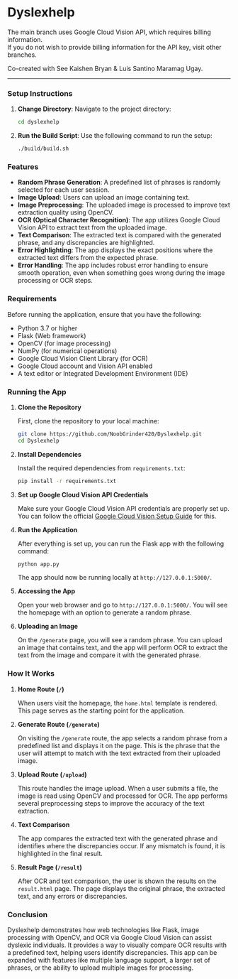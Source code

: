 # Dyslexhelp
The main branch uses Google Cloud Vision API, which requires billing information.\
If you do not wish to provide billing information for the API key, visit other branches.

Co-created with See Kaishen Bryan & Luis Santino Maramag Ugay.

---

### Setup Instructions

1. **Change Directory**: Navigate to the project directory:
   ```bash
   cd dyslexhelp
   ```

2. **Run the Build Script**: Use the following command to run the setup:
   ```bash
   ./build/build.sh
   ```

### Features

- **Random Phrase Generation**: A predefined list of phrases is randomly selected for each user session.
- **Image Upload**: Users can upload an image containing text.
- **Image Preprocessing**: The uploaded image is processed to improve text extraction quality using OpenCV.
- **OCR (Optical Character Recognition)**: The app utilizes Google Cloud Vision API to extract text from the uploaded image.
- **Text Comparison**: The extracted text is compared with the generated phrase, and any discrepancies are highlighted.
- **Error Highlighting**: The app displays the exact positions where the extracted text differs from the expected phrase.
- **Error Handling**: The app includes robust error handling to ensure smooth operation, even when something goes wrong during the image processing or OCR steps.

### Requirements

Before running the application, ensure that you have the following:

- Python 3.7 or higher
- Flask (Web framework)
- OpenCV (for image processing)
- NumPy (for numerical operations)
- Google Cloud Vision Client Library (for OCR)
- Google Cloud account and Vision API enabled
- A text editor or Integrated Development Environment (IDE)

### Running the App

1. **Clone the Repository**

   First, clone the repository to your local machine:

   ```bash
   git clone https://github.com/NoobGrinder420/Dyslexhelp.git
   cd Dyslexhelp
   ```

2. **Install Dependencies**

   Install the required dependencies from `requirements.txt`:

   ```bash
   pip install -r requirements.txt
   ```

3. **Set up Google Cloud Vision API Credentials**

   Make sure your Google Cloud Vision API credentials are properly set up. You can follow the official [Google Cloud Vision Setup Guide](https://cloud.google.com/vision/docs/setup) for this.

4. **Run the Application**

   After everything is set up, you can run the Flask app with the following command:

   ```bash
   python app.py
   ```

   The app should now be running locally at `http://127.0.0.1:5000/`.

5. **Accessing the App**

   Open your web browser and go to `http://127.0.0.1:5000/`. You will see the homepage with an option to generate a random phrase.

6. **Uploading an Image**

   On the `/generate` page, you will see a random phrase. You can upload an image that contains text, and the app will perform OCR to extract the text from the image and compare it with the generated phrase.

### How It Works

1. **Home Route (`/`)**

   When users visit the homepage, the `home.html` template is rendered. This page serves as the starting point for the application.

2. **Generate Route (`/generate`)**

   On visiting the `/generate` route, the app selects a random phrase from a predefined list and displays it on the page. This is the phrase that the user will attempt to match with the text extracted from their uploaded image.

3. **Upload Route (`/upload`)**

   This route handles the image upload. When a user submits a file, the image is read using OpenCV and processed for OCR. The app performs several preprocessing steps to improve the accuracy of the text extraction.

4. **Text Comparison**

   The app compares the extracted text with the generated phrase and identifies where the discrepancies occur. If any mismatch is found, it is highlighted in the final result.

5. **Result Page (`/result`)**

   After OCR and text comparison, the user is shown the results on the `result.html` page. The page displays the original phrase, the extracted text, and any errors or discrepancies.

### Conclusion

Dyslexhelp demonstrates how web technologies like Flask, image processing with OpenCV, and OCR via Google Cloud Vision can assist dyslexic individuals. It provides a way to visually compare OCR results with a predefined text, helping users identify discrepancies. This app can be expanded with features like multiple language support, a larger set of phrases, or the ability to upload multiple images for processing.
